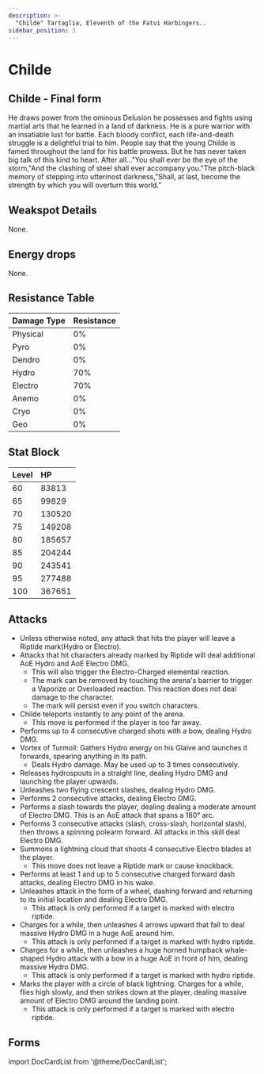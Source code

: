 ```yaml
---
description: >-
  "Childe" Tartaglia, Eleventh of the Fatui Harbingers..
sidebar_position: 3
---
```


# Childe

## Childe - Final form

He draws power from the ominous Delusion he possesses and fights using martial arts that he learned in a land of darkness. He is a pure warrior with an insatiable lust for battle. Each bloody conflict, each life-and-death struggle is a delightful trial to him. People say that the young Childe is famed throughout the land for his battle prowess. But he has never taken big talk of this kind to heart. After all..."You shall ever be the eye of the storm,"And the clashing of steel shall ever accompany you."The pitch-black memory of stepping into uttermost darkness,"Shall, at last, become the strength by which you will overturn this world."

## Weakspot Details

None.

## Energy drops

None.

## Resistance Table

| Damage Type | Resistance |
| :---------- | :--------- |
| Physical    | 0%         |
| Pyro        | 0%         |
| Dendro      | 0%         |
| Hydro       | 70%        |
| Electro     | 70%        |
| Anemo       | 0%         |
| Cryo        | 0%         |
| Geo         | 0%         |

## Stat Block

| Level | HP     |
| :---- | :----- |
| 60    | 83813  |
| 65    | 99829  |
| 70    | 130520 |
| 75    | 149208 |
| 80    | 185657 |
| 85    | 204244 |
| 90    | 243541 |
| 95    | 277488 |
| 100   | 367651 |

## Attacks

* Unless otherwise noted, any attack that hits the player will leave a Riptide mark(Hydro or Electro).
* Attacks that hit characters already marked by Riptide will deal additional AoE Hydro and AoE Electro DMG.
  * This will also trigger the Electro-Charged elemental reaction.
  * The mark can be removed by touching the arena's barrier to trigger a Vaporize or Overloaded reaction. This reaction does not deal damage to the character.
  * The mark will persist even if you switch characters.
* Childe teleports instantly to any point of the arena.
  * This move is performed if the player is too far away.
* Performs up to 4 consecutive charged shots with a bow, dealing Hydro DMG.
* Vortex of Turmoil: Gathers Hydro energy on his Glaive and launches it forwards, spearing anything in its path.
  * Deals Hydro damage. May be used up to 3 times consecutively.
* Releases hydrospouts in a straight line, dealing Hydro DMG and launching the player upwards.
* Unleashes two flying crescent slashes, dealing Hydro DMG.
* Performs 2 consecutive attacks, dealing Electro DMG.
* Performs a slash towards the player, dealing dealing a moderate amount of Electro DMG. This is an AoE attack that spans a 180° arc.
* Performs 3 consecutive attacks (slash, cross-slash, horizontal slash), then throws a spinning polearm forward. All attacks in this skill deal Electro DMG.
* Summons a lightning cloud that shoots 4 consecutive Electro blades at the player.
  * This move does not leave a Riptide mark or cause knockback.
* Performs at least 1 and up to 5 consecutive charged forward dash attacks, dealing Electro DMG in his wake.
* Unleashes attack in the form of a wheel, dashing forward and returning to its initial location and dealing Electro DMG.
  * This attack is only performed if a target is marked with electro riptide.
* Charges for a while, then unleashes 4 arrows upward that fall to deal massive Hydro DMG in a huge AoE around him.
  * This attack is only performed if a target is marked with hydro riptide.
* Charges for a while, then unleashes a huge horned humpback whale-shaped Hydro attack with a bow in a huge AoE in front of him, dealing massive Hydro DMG.
  * This attack is only performed if a target is marked with hydro riptide.
* Marks the player with a circle of black lightning. Charges for a while, flies high slowly, and then strikes down at the player, dealing massive amount of Electro DMG around the landing point.
  * This attack is only performed if a target is marked with electro riptide.

## Forms

import DocCardList from '@theme/DocCardList';

<DocCardList />
